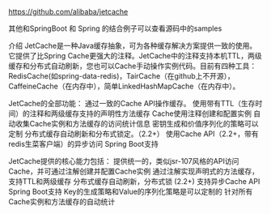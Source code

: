 https://github.com/alibaba/jetcache


其他和SpringBoot 和 Spring 的结合例子可以查看源码中的samples


介绍
JetCache是​​一种Java缓存抽象，可为各种缓存解决方案提供一致的使用。它提供了比Spring Cache更强大的注释。JetCache中的注释支持本机TTL，两级缓存和分布式自动刷新，您也可以Cache手动操作实例代码。目前有四种工具：RedisCache(如spring-data-redis)，TairCache（在github上不开源）， CaffeineCache（在内存中），简单LinkedHashMapCache（在内存中）。

JetCache的全部功能：
    通过一致的Cache API操作缓存。
    使用带有TTL（生存时间）的注释和两级缓存支持的声明性方法缓存
    Cache使用注释创建和配置实例
    自动收集Cache实例和方法缓存的访问统计信息
    密钥生成和价值序列化的策略可以定制
    分布式缓存自动刷新和分布式锁定。（2.2+）
    使用Cache API（2.2+，带有redis生菜客户端）的异步访问
    Spring Boot支持
    
JetCache提供的核心能力包括：
    提供统一的，类似jsr-107风格的API访问Cache，并可通过注解创建并配置Cache实例
    通过注解实现声明式的方法缓存，支持TTL和两级缓存
    分布式缓存自动刷新，分布式锁 (2.2+)
    支持异步Cache API
    Spring Boot支持
    Key的生成策略和Value的序列化策略是可以定制的
    针对所有Cache实例和方法缓存的自动统计

